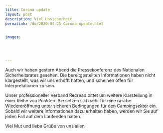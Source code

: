 ```yaml
---
title: Corona update
layout: post
description: Viel Unsicherheit
permalink: /de/2020-04-25-Corona-update.html

    
images: 
    
    
    
    
---
```


Auch wir haben gestern Abend die Pressekonferenz des Nationalen Sicherheitsrates gesehen. Die bereitgestellten Informationen haben nicht klargestellt, was wir uns erhofft hatten, und scheinen offen für Interpretationen zu sein.

Unser professioneller Verband Recread bittet um weitere Klarstellung in einer Reihe von Punkten. Sie setzen sich sehr für eine rasche Wiedereröffnung unter sicheren Bedingungen für den Campingsektor ein.
Sobald wir weitere Informationen dazu erhalten haben, werden wir Sie auf jeden Fall auf dem Laufenden halten.

Viel Mut und liebe Grüße von uns allen